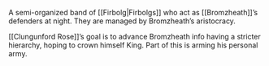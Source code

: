 A semi-organized band of [[Firbolg|Firbolgs]] who act as [[Bromzheath]]’s defenders at night. They are managed by Bromzheath’s aristocracy.

[[Clungunford Rose]]’s goal is to advance Bromzheath info having a stricter hierarchy, hoping to crown himself King. Part of this is arming his personal army.